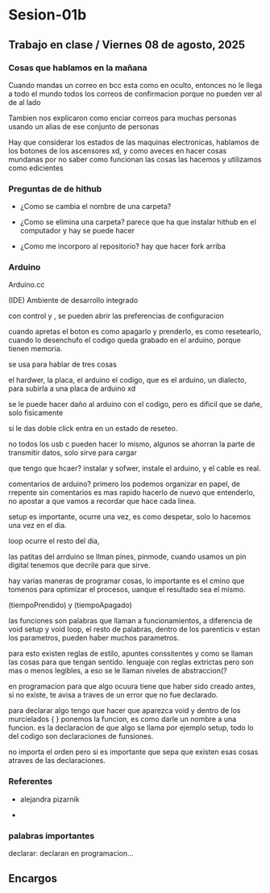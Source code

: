 # Sesion-01b

## Trabajo en clase / Viernes 08 de agosto, 2025

### Cosas que hablamos en la mañana

Cuando mandas un correo en bcc esta como en oculto, entonces no le llega a todo el mundo todos los correos de confirmacion porque no pueden ver al de al lado

Tambien nos explicaron como enciar correos para muchas personas usando un alias de ese conjunto de personas

Hay que considerar los estados de las maquinas electronicas, hablamos de los botones de los ascensores xd, y como aveces en hacer cosas mundanas por no saber como funcionan las cosas las hacemos y utilizamos como edicientes

### Preguntas de de hithub

- ¿Como se cambia el nombre de una carpeta?

- ¿Como se elimina una carpeta? parece que ha que instalar hithub en el computador y hay se puede hacer

- ¿Como me incorporo al repositorio? hay que hacer fork arriba

### Arduino

Arduino.cc

(IDE) Ambiente de desarrollo integrado

con control y , se pueden abrir las preferencias de configuracion

cuando apretas el boton es como apagarlo y prenderlo, es como resetearlo, cuando lo desenchufo el codigo queda grabado en el arduino, porque tienen memoria.

se usa para hablar de tres cosas

el hardwer, la placa, el arduino
el codigo, que es el arduino, un dialecto, para subirla a una placa de arduino xd

se le puede hacer daño al arduino con el codigo, pero es dificil que se dañe, solo fisicamente

si le das doble click entra en un estado de reseteo.

no todos los usb c pueden hacer lo mismo, algunos se ahorran la parte de transmitir datos, solo sirve para cargar

que tengo que hcaer? instalar y sofwer, instale el arduino, y el cable es real.

comentarios de arduino? primero los podemos organizar en papel, de rrepente sin comentarios es mas rapido hacerlo de nuevo que entenderlo, no apostar a que vamos a recordar que hace cada linea.

setup es importante, ocurre una vez, es como despetar, solo lo hacemos una vez en el dia.

loop  ocurre el resto del dia,

las patitas del arrduino se llman pines, pinmode, cuando usamos un pin digital tenemos que decrile para que sirve.

hay varias maneras de programar cosas, lo importante es el cmino que tomenos para optimizar el procesos, uanque el resultado sea el mismo.

(tiempoPrendido) y (tiempoApagado)

las funciones son palabras que llaman a funcionamientos, a diferencia de void setup y void loop, el resto de palabras, dentro de los parenticis v estan los parametros, pueden haber muchos parametros.

para esto existen reglas de estilo, apuntes conssitentes y como se llaman las cosas para que tengan sentido. lenguaje con reglas extrictas pero son mas o menos legibles, a eso se le llaman niveles de abstraccion(?

en programacion para que algo ocuura tiene que haber sido creado antes, si no existe, te avisa a traves de un error que no fue declarado.

para declarar algo tengo que hacer que aparezca void y dentro de los murcielados { } ponemos la funcion, es como darle un nombre a una funcion. es la declaracion de que algo se llama por ejemplo setup, todo lo del codigo son declaraciones de funsiones.

no importa el orden pero si es importante que sepa que existen esas cosas atraves de las declaraciones.

### Referentes

- alejandra pizarnik

- 

### palabras importantes

declarar: declaran en programacion...





## Encargos

